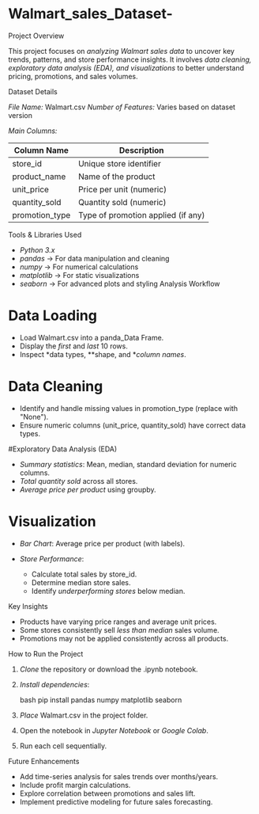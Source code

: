# Walmart_sales_Dataset-
Project Overview

This project focuses on *analyzing Walmart sales data* to uncover key trends, patterns, and store performance insights.
It involves *data cleaning, exploratory data analysis (EDA), and visualizations* to better understand pricing, promotions, and sales volumes.

 Dataset Details

*File Name:* Walmart.csv
*Number of Features:* Varies based on dataset version

*Main Columns:*

| Column Name      | Description                        |
| ---------------- | ---------------------------------- |
| store_id       | Unique store identifier            |
| product_name   | Name of the product                |
| unit_price     | Price per unit (numeric)           |
| quantity_sold  | Quantity sold (numeric)            |
| promotion_type | Type of promotion applied (if any) |

 Tools & Libraries Used

* *Python 3.x*
* *pandas* → For data manipulation and cleaning
* *numpy* → For numerical calculations
* *matplotlib* → For static visualizations
* *seaborn* → For advanced plots and styling
 Analysis Workflow
# Data Loading

* Load Walmart.csv into a panda_Data Frame.
* Display the *first* and *last* 10 rows.
* Inspect *data types, **shape, and **column names*.

# Data Cleaning

* Identify and handle missing values in promotion_type (replace with "None").
* Ensure numeric columns (unit_price, quantity_sold) have correct data types.

#Exploratory Data Analysis (EDA)

* *Summary statistics*: Mean, median, standard deviation for numeric columns.
* *Total quantity sold* across all stores.
* *Average price per product* using groupby.

# Visualization

* *Bar Chart*: Average price per product (with labels).
* *Store Performance*:

  * Calculate total sales by store_id.
  * Determine median store sales.
  * Identify *underperforming stores* below median.

Key Insights

* Products have varying price ranges and average unit prices.
* Some stores consistently sell *less than median* sales volume.
* Promotions may not be applied consistently across all products.

How to Run the Project

1. *Clone* the repository or download the .ipynb notebook.
2. *Install dependencies*:

   bash
   pip install pandas numpy matplotlib seaborn
   
3. *Place* Walmart.csv in the project folder.
4. Open the notebook in *Jupyter Notebook* or *Google Colab*.
5. Run each cell sequentially.

Future Enhancements

* Add time-series analysis for sales trends over months/years.
* Include profit margin calculations.
* Explore correlation between promotions and sales lift.
* Implement predictive modeling for future sales forecasting.
